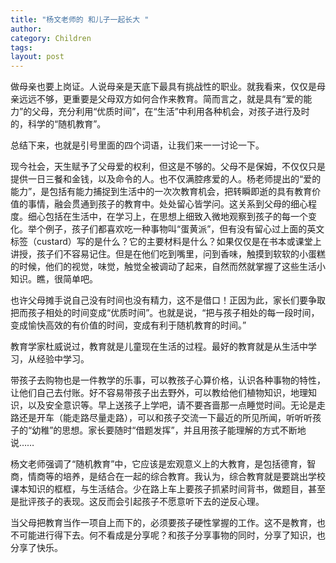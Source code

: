```yaml
---
title: "杨文老师的 和儿子一起长大 "
author:
category: Children
tags: 
layout: post
---
```

做母亲也要上岗证。人说母亲是天底下最具有挑战性的职业。就我看来，仅仅是母亲远远不够，更重要是父母双方如何合作来教育。简而言之，就是具有“爱的能力”的父母，充分利用“优质时间”，在“生活”中利用各种机会，对孩子进行及时的，科学的“随机教育”。

总结下来，也就是引号里面的四个词语，让我们来一一讨论一下。

现今社会，天生赋予了父母爱的权利，但这是不够的。父母不是保姆，不仅仅只是提供一日三餐和金钱，以及命令的人。也不仅满腔疼爱的人。杨老师提出的“爱的能力”，是包括有能力捕捉到生活中的一次次教育机会，把转瞬即逝的具有教育价值的事情，融会贯通到孩子的教育中。处处留心皆学问。这关系到父母的细心程度。细心包括在生活中，在学习上，在思想上细致入微地观察到孩子的每一个变化。举个例子，孩子们都喜欢吃一种事物叫“蛋黄派”，但有没有留心过上面的英文标签（custard）写的是什么？它的主要材料是什么？如果仅仅是在书本或课堂上讲授，孩子们不容易记住。但是在他们吃到嘴里，问到香味，触摸到软软的小蛋糕的时候，他们的视觉，味觉，触觉全被调动了起来，自然而然就掌握了这些生活小知识。瞧，很简单吧。

也许父母摊手说自己没有时间也没有精力，这不是借口！正因为此，家长们要争取把而孩子相处的时间变成“优质时间”。也就是说，“把与孩子相处的每一段时间，变成愉快高效的有价值的时间，变成有利于随机教育的时间。”

教育学家杜威说过，教育就是儿童现在生活的过程。最好的教育就是从生活中学习，从经验中学习。

带孩子去购物也是一件教学的乐事，可以教孩子心算价格，认识各种事物的特性，让他们自己去付账。好不容易带孩子出去野外，可以教给他们植物知识，地理知识，以及安全意识等。早上送孩子上学吧，请不要吝啬那一点睡觉时间。无论是走路还是开车（能走路尽量走路），可以和孩子交流一下最近的所见所闻，听听听孩子的“幼稚”的思想。家长要随时“借题发挥”，并且用孩子能理解的方式不断地说……

杨文老师强调了“随机教育”中，它应该是宏观意义上的大教育，是包括德育，智商，情商等的培养，是结合在一起的综合教育。我认为，综合教育就是要跳出学校课本知识的框框，与生活结合。少在路上车上要孩子抓紧时间背书，做题目，甚至是批评孩子的表现。这反而会引起孩子不愿意听下去的逆反心理。

当父母把教育当作一项自上而下的，必须要孩子硬性掌握的工作。这不是教育，也不可能进行得下去。何不看成是分享呢？和孩子分享事物的同时，分享了知识，也分享了快乐。


